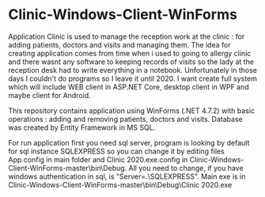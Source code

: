 # Clinic-Windows-Client-WinForms
  Application Clinic is used to manage the reception work at the clinic : for adding patients, doctors and visits and managing them.
The idea for creating application comes from time when i used to going to allergy clinic and there wasnt any software to keeping records of visits so the lady at the reception desk had to write everything in a notebook. Unfortunately in those days I couldn't do programs so I leave it until 2020. I want create full system which will include WEB client in  ASP.NET Core, desktop client in WPF and maybe client for Android. 

This repository contains application using WinForms (.NET 4.7.2) with basic operations : adding and removing patients, doctors and visits. Database was created by Entity Framework in MS SQL. 

For run application first you need sql server, program is looking by default for sql instance SQLEXPRESS so you can change it by editing files App.config in main folder and Clinic 2020.exe.config in Clinic-Windows-Client-WinForms-master\bin\Debug. All you need to change, if you have windows authentication in sql, is "Server=.\SQLEXPRESS". Main exe is in 
Clinic-Windows-Client-WinForms-master\bin\Debug\Clinic 2020.exe


